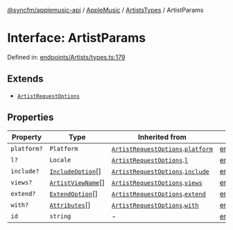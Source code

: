 [@syncfm/applemusic-api](../../../../../../globals.md) / [AppleMusic](../../../index.md) / [ArtistsTypes](../index.md) / ArtistParams

# Interface: ArtistParams

Defined in: [endpoints/Artists/types.ts:179](https://github.com/sync-fm/applemusic-api/blob/9471caba6a6b5bc92263ffc6e5d9c04672ec1f7f/src/endpoints/Artists/types.ts#L179)

## Extends

- [`ArtistRequestOptions`](ArtistRequestOptions.md)

## Properties

| Property | Type | Inherited from | Defined in |
| ------ | ------ | ------ | ------ |
| <a id="platform"></a> `platform?` | `Platform` | [`ArtistRequestOptions`](ArtistRequestOptions.md).[`platform`](ArtistRequestOptions.md#platform) | [endpoints/Artists/types.ts:171](https://github.com/sync-fm/applemusic-api/blob/9471caba6a6b5bc92263ffc6e5d9c04672ec1f7f/src/endpoints/Artists/types.ts#L171) |
| <a id="l"></a> `l?` | `Locale` | [`ArtistRequestOptions`](ArtistRequestOptions.md).[`l`](ArtistRequestOptions.md#l) | [endpoints/Artists/types.ts:172](https://github.com/sync-fm/applemusic-api/blob/9471caba6a6b5bc92263ffc6e5d9c04672ec1f7f/src/endpoints/Artists/types.ts#L172) |
| <a id="include"></a> `include?` | [`IncludeOption`](../enumerations/IncludeOption.md)[] | [`ArtistRequestOptions`](ArtistRequestOptions.md).[`include`](ArtistRequestOptions.md#include) | [endpoints/Artists/types.ts:173](https://github.com/sync-fm/applemusic-api/blob/9471caba6a6b5bc92263ffc6e5d9c04672ec1f7f/src/endpoints/Artists/types.ts#L173) |
| <a id="views"></a> `views?` | [`ArtistViewName`](../enumerations/ArtistViewName.md)[] | [`ArtistRequestOptions`](ArtistRequestOptions.md).[`views`](ArtistRequestOptions.md#views) | [endpoints/Artists/types.ts:174](https://github.com/sync-fm/applemusic-api/blob/9471caba6a6b5bc92263ffc6e5d9c04672ec1f7f/src/endpoints/Artists/types.ts#L174) |
| <a id="extend"></a> `extend?` | [`ExtendOption`](../enumerations/ExtendOption.md)[] | [`ArtistRequestOptions`](ArtistRequestOptions.md).[`extend`](ArtistRequestOptions.md#extend) | [endpoints/Artists/types.ts:175](https://github.com/sync-fm/applemusic-api/blob/9471caba6a6b5bc92263ffc6e5d9c04672ec1f7f/src/endpoints/Artists/types.ts#L175) |
| <a id="with"></a> `with?` | [`Attributes`](../enumerations/WithOption.md#attributes)[] | [`ArtistRequestOptions`](ArtistRequestOptions.md).[`with`](ArtistRequestOptions.md#with) | [endpoints/Artists/types.ts:176](https://github.com/sync-fm/applemusic-api/blob/9471caba6a6b5bc92263ffc6e5d9c04672ec1f7f/src/endpoints/Artists/types.ts#L176) |
| <a id="id"></a> `id` | `string` | - | [endpoints/Artists/types.ts:180](https://github.com/sync-fm/applemusic-api/blob/9471caba6a6b5bc92263ffc6e5d9c04672ec1f7f/src/endpoints/Artists/types.ts#L180) |
